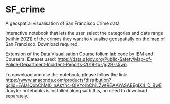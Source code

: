 # SF_crime
A geospatial visualisation of San Francisco Crime data

Interactive notebook that lets the user select the categories and date range (within 2021) of the crimes they want to visualise geospatially on the map of San Francisco.
Download required.

Extension of the Data Visualisation Course folium lab code by IBM and Coursera.
Dataset used:
https://data.sfgov.org/Public-Safety/Map-of-Police-Department-Incident-Reports-2018-to-/jq29-s5wp


To download and use the notebook, please follow the link: https://www.anaconda.com/products/distribution?gclid=EAIaIQobChMI0_nAsYn4-QIVYolbCh1LZwtREAAYASABEgIX4_D_BwE
Jupyter notebooks is installed along with this, no need to download separately.
